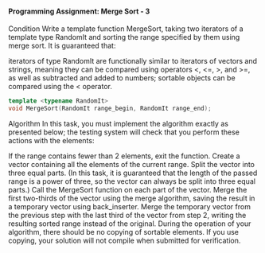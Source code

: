 
#### Programming Assignment: Merge Sort - 3

Condition
Write a template function MergeSort, taking two iterators of a template type RandomIt and sorting the range specified by them using merge sort. It is guaranteed that:

iterators of type RandomIt are functionally similar to iterators of vectors and strings, meaning they can be compared using operators <, <=, >, and >=, as well as subtracted and added to numbers;
sortable objects can be compared using the < operator.

```cpp
template <typename RandomIt>
void MergeSort(RandomIt range_begin, RandomIt range_end);
```

Algorithm
In this task, you must implement the algorithm exactly as presented below; the testing system will check that you perform these actions with the elements:

If the range contains fewer than 2 elements, exit the function.
Create a vector containing all the elements of the current range.
Split the vector into three equal parts. (In this task, it is guaranteed that the length of the passed range is a power of three, so the vector can always be split into three equal parts.)
Call the MergeSort function on each part of the vector.
Merge the first two-thirds of the vector using the merge algorithm, saving the result in a temporary vector using back_inserter.
Merge the temporary vector from the previous step with the last third of the vector from step 2, writing the resulting sorted range instead of the original.
During the operation of your algorithm, there should be no copying of sortable elements. If you use copying, your solution will not compile when submitted for verification.